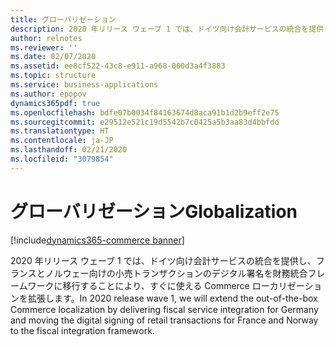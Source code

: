 ```yaml
---
title: グローバリゼーション
description: 2020 年リリース ウェーブ 1 では、ドイツ向け会計サービスの統合を提供し、フランスとノルウェー向けの小売トランザクションのデジタル署名を財務統合フレームワークに移行することにより、すぐに使える Commerce ローカリゼーションを拡張します。
author: relnotes
ms.reviewer: ''
ms.date: 02/07/2020
ms.assetid: ee8cf522-43c8-e911-a968-000d3a4f3883
ms.topic: structure
ms.service: business-applications
ms.author: epopov
dynamics365pdf: true
ms.openlocfilehash: bdfe07b0034f84163674d8aca91b1d2b9eff2e75
ms.sourcegitcommit: e29512e521c19d5542b7c0425a5b3aa83d4bbfdd
ms.translationtype: HT
ms.contentlocale: ja-JP
ms.lasthandoff: 02/21/2020
ms.locfileid: "3079854"
---
```

# <a name="globalization"></a><span data-ttu-id="8d506-103">グローバリゼーション</span><span class="sxs-lookup"><span data-stu-id="8d506-103">Globalization</span></span>

[!include[dynamics365-commerce banner](../includes/dynamics365-commerce.md)]

<!--structure start-->
<span data-ttu-id="8d506-104">2020 年リリース ウェーブ 1 では、ドイツ向け会計サービスの統合を提供し、フランスとノルウェー向けの小売トランザクションのデジタル署名を財務統合フレームワークに移行することにより、すぐに使える Commerce ローカリゼーションを拡張します。</span><span class="sxs-lookup"><span data-stu-id="8d506-104">In 2020 release wave 1, we will extend the out-of-the-box Commerce localization by delivering fiscal service integration for Germany and moving the digital signing of retail transactions for France and Norway to the fiscal integration framework.</span></span>
<!--structure end-->



